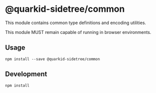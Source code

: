 # @quarkid-sidetree/common

This module contains common type definitions and encoding utilities.

This module MUST remain capable of running in browser environments.

## Usage

```
npm install --save @quarkid-sidetree/common
```

## Development

```
npm install
```
